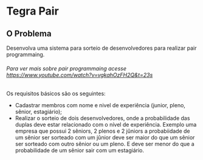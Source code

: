 Tegra Pair
=========

O Problema
----------
Desenvolva uma sistema para sorteio de desenvolvedores para realizar pair programmaing.

###### Para ver mais sobre pair programmaing acesse https://www.youtube.com/watch?v=vgkahOzFH2Q&t=23s

Os requisitos básicos são os seguintes:

* Cadastrar membros com nome e nivel de experiência (junior, pleno, sênior, estagiário);
* Realizar o sorteio de dois desenvolvedores, onde a probabilidade das duplas deve estar relacionado com o nível de experiência. Exemplo uma empresa que possui 2 sêniors, 2 plenos e 2 jûniors a probabiidade de um sênior ser sorteado com um jûnior deve ser maior do que um sênior ser sorteado com outro sênior ou um pleno. E deve ser menor do que a probabilidade de um sênior sair com um estagiário.
